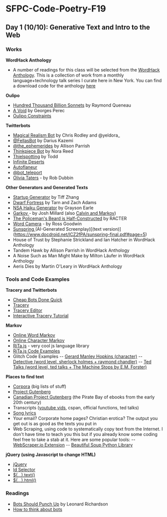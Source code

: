 # SFPC-Code-Poetry-F19

## Day 1 (10/10): Generative Text and Intro to the Web

### Works

**WordHack Anthology**
- A number of readings for this class will be selected from the [WordHack Anthology](https://toddwords.itch.io/wordhack-anthology). This is a collection of work from a monthly language+technology talk series I curate here in New York. You can find a download code for the anthology [here](https://toddwords.itch.io/wordhack-anthology/download/pLv3pLjA9tEJD4o65J_i5e0e3SZtW9F1l8N84fOb)

**Oulipo**
- [Hundred Thousand Billion Sonnets](http://www.bevrowe.info/Trial/Queneau/Queneau.html) by Raymond Queneau
- [A Void](https://www.goodreads.com/work/quotes/2310135-la-disparition) by Georges Perec
- [Oulipo Constraints](https://en.wikipedia.org/wiki/Oulipo#Constraints)

**Twitterbots**
- [Magical Realism Bot](https://twitter.com/magicrealismbot)  by Chris Rodley and @yeldora_
- [@FellasBot](https://twitter.com/FellasBot) by Darius Kazemi
- [@the_ephemerides](https://twitter.com/the_ephemerides) by Allison Parrish
- [Thinkpiece Bot](https://twitter.com/thinkpiecebot) by Nora Reed
- [Thielspotting](https://twitter.com/thielspotting) by Todd
- [Infinite Deserts](https://twitter.com/infinitedeserts)
- [Autoflaneur](https://twitter.com/autoflaneur)
- [@bot_teleport](https://twitter.com/bot_teleport)
- [Olivia Taters](https://twitter.com/oliviataters) - by Rob Dubbin

**Other Generators and Generated Texts**
-   [Startup Generator](http://tiffzhang.com/startup/) by Tiff Zhang
-   [Dwarf Fortress](http://www.bay12games.com/dwarves/) by Tarn and Zach Adams
-   [NSA Haiku Generator](http://graysonearle.com/projects/nsahaiku/) by Grayson Earle
-   [Garkov ](http://joshmillard.com/garkov/)- by Josh Millard (also [Calvin and Markov](http://www.joshmillard.com/markov/calvin/))
-   [The Policeman's Beard is Half-Constructed](http://www.ubu.com/concept/racter.html) by RACTER
-   [Word Camera](https://word.camera/) - by Ross Goodwin
-   [Sunspring ](https://www.youtube.com/watch?v=LY7x2Ihqjmc)(AI-Generated Screenplay)[(text version)] (https://www.docdroid.net/lCZ2fPA/sunspring-final.pdf#page=5)
-   House of Trust by Stephanie Strickland and Ian Hatcher in WordHack Anthology
-   Tandem Hawk by Allison Parrish in WordHack Anthology
-   A Noise Such as Man Might Make by Milton Läufer in WordHack Anthology
-   Aeris Dies by Martin O'Leary in WordHack Anthology




### Tools and Code Examples

**Tracery and Twitterbots**
-   [Cheap Bots Done Quick](http://cheapbotsdonequick.com/)
-   [Tracery](http://tracery.io/)
-   [Tracery Editor](https://beaugunderson.com/tracery-writer/)
-   [Interactive Tracery Tutorial](http://www.crystalcodepalace.com/traceryTut.html)

**Markov**
-   [Online Word Markov](http://projects.haykranen.nl/markov/demo/)
-   [Online Character Markov](http://www.eddeaddad.net/charNG/)
-   [RiTa.js](http://rednoise.org/rita/) - very cool js language library
-   [RiTa.js Code Examples](https://codepen.io/toddwords/post/javascript-text-generation) 
- Glitch Code Examples
--   [Gerard Manley Hopkins (character)](https://glitch.com/~char-markov)
--   [Detective (word level, sherlock holmes + raymond chandler)](https://glitch.com/~detective-markov)
--   [Ted Talks (word level, ted talks + The Machine Stops by E.M. Forster)](https://glitch.com/edit/#!/tedtalk-markov?path=index.html:14:5)

**Places to find text**
-   [Corpora](https://github.com/dariusk/corpora/tree/master/data) (big lists of stuff)
-   [Project Gutenberg](http://www.gutenberg.org/)
-   [Canadian Project Gutenberg](http://gutenberg.ca/) (the Pirate Bay of ebooks from the early 20th century)
-   Transcripts ([youtube vids](https://support.google.com/youtube/answer/3029103?hl=en), cspan, official functions, ted talks)
-   [Song lyrics](http://www.metrolyrics.com/)
-   Your email? Corporate home pages? Christian erotica? The output you get out is as good as the texts you put in
-   Web Scraping, using code to systematically copy text from the Internet. I don't have time to teach you this but if you already know some coding feel free to take a stab at it. Here are some popular tools:
-- [WebScraper.io Extension](https://www.webscraper.io/)
-- [Beautiful Soup Python Library](https://www.crummy.com/software/BeautifulSoup/)

**jQuery (using Javascript to change HTML)**
-   [jQuery](http://jquery.com/)
-   [Id Selector](https://api.jquery.com/id-selector/)
-   [$(...).text()](https://api.jquery.com/text/#text)
-   [$(...).html()](https://api.jquery.com/html/#html)
### Readings
- [Bots Should Punch Up](https://www.crummy.com/2013/11/27/0) by Leonard Richardson
- [How to think about bots](https://www.vice.com/en_us/article/qkzpdm/how-to-think-about-bots)


